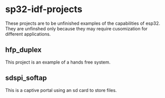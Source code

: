 # sp32-idf-projects
These projects are to be unfinished examples of the capabilities of esp32.
They are unfinshed only because they may require cusomization for different applications.

## hfp_duplex
This project is an example of a hands free system.

## sdspi_softap
This is a captive portal using an sd card to store files.
